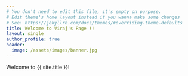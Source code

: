 ```yaml
---
# You don't need to edit this file, it's empty on purpose.
# Edit theme's home layout instead if you wanna make some changes
# See: https://jekyllrb.com/docs/themes/#overriding-theme-defaults
title: Welcome to Viraj's Page !!
layout: single
author_profile: true
header:
  image: /assets/images/banner.jpg
---
```

Welcome to {{ site.title }}!
